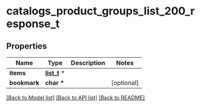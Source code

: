 # catalogs_product_groups_list_200_response_t

## Properties
Name | Type | Description | Notes
------------ | ------------- | ------------- | -------------
**items** | [**list_t**](catalogs_product_groups_list_200_response_all_of_items_inner.md) \* |  | 
**bookmark** | **char \*** |  | [optional] 

[[Back to Model list]](../README.md#documentation-for-models) [[Back to API list]](../README.md#documentation-for-api-endpoints) [[Back to README]](../README.md)


